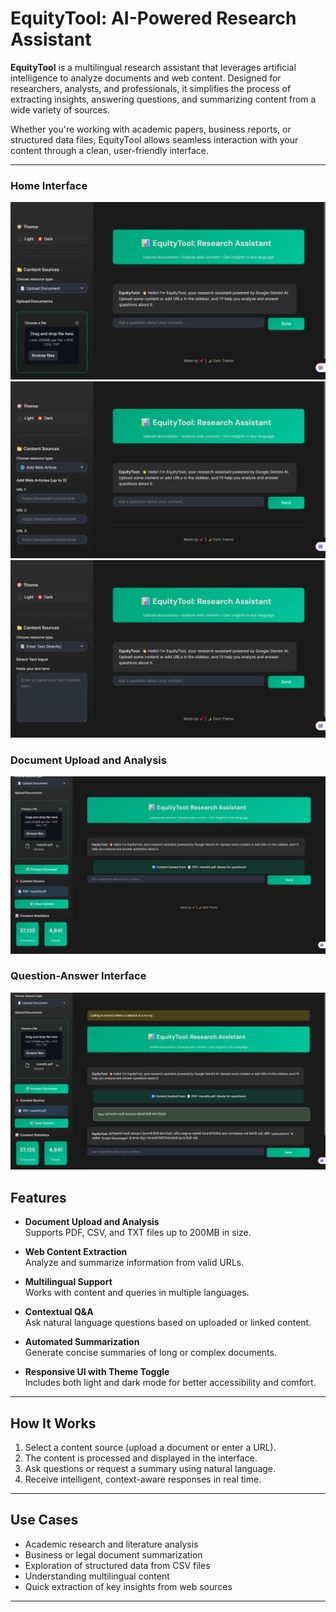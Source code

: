 # EquityTool: AI-Powered Research Assistant

**EquityTool** is a multilingual research assistant that leverages artificial intelligence to analyze documents and web content. Designed for researchers, analysts, and professionals, it simplifies the process of extracting insights, answering questions, and summarizing content from a wide variety of sources.

Whether you're working with academic papers, business reports, or structured data files, EquityTool allows seamless interaction with your content through a clean, user-friendly interface.

---


### Home Interface
![Home Screen](/screenshots/Screenshot%20(914).png)
![Home Screen](/screenshots/Screenshot%20(916).png)
![Home Screen](/screenshots/Screenshot%20(917).png)

### Document Upload and Analysis
![Document Upload](/screenshots/Screenshot%20(920).png)

### Question-Answer Interface
![QA Interface](/screenshots/Screenshot%20(921).png)


## Features

- **Document Upload and Analysis**  
  Supports PDF, CSV, and TXT files up to 200MB in size.

- **Web Content Extraction**  
  Analyze and summarize information from valid URLs.

- **Multilingual Support**  
  Works with content and queries in multiple languages.

- **Contextual Q&A**  
  Ask natural language questions based on uploaded or linked content.

- **Automated Summarization**  
  Generate concise summaries of long or complex documents.

- **Responsive UI with Theme Toggle**  
  Includes both light and dark mode for better accessibility and comfort.

---

## How It Works

1. Select a content source (upload a document or enter a URL).
2. The content is processed and displayed in the interface.
3. Ask questions or request a summary using natural language.
4. Receive intelligent, context-aware responses in real time.

---

## Use Cases

- Academic research and literature analysis  
- Business or legal document summarization  
- Exploration of structured data from CSV files  
- Understanding multilingual content  
- Quick extraction of key insights from web sources

---

